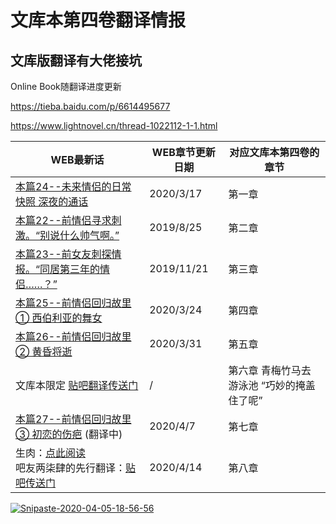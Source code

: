 # 文库本第四卷翻译情报

## 文库版翻译有大佬接坑

Online Book随翻译进度更新

https://tieba.baidu.com/p/6614495677

https://www.lightnovel.cn/thread-1022112-1-1.html



| WEB最新话                                                    | WEB章节更新日期 | 对应文库本第四卷的章节                     |
| ------------------------------------------------------------ | --------------- | ------------------------------------------ |
| [本篇24--未来情侣的日常快照 深夜的通话](《继母的拖油瓶是我的前女友》WEB最新话/20-3-17.md) | 2020/3/17       | 第一章                                     |
| [本篇22--前情侣寻求刺激。“别说什么帅气啊。”](《继母的拖油瓶是我的前女友》WEB最新话/19-8-25.md) | 2019/8/25       | 第二章                                     |
| [本篇23--前女友刺探情报。“同居第三年的情侣……？”](《继母的拖油瓶是我的前女友》WEB最新话/19-11-21.md) | 2019/11/21      | 第三章                                     |
| [本篇25--前情侣回归故里① 西伯利亚的舞女](《继母的拖油瓶是我的前女友》WEB最新话/20-3-24.md) | 2020/3/24       | 第四章                                     |
| [本篇26--前情侣回归故里② 黄昏将逝](《继母的拖油瓶是我的前女友》WEB最新话/20-3-31.md) | 2020/3/31       | 第五章                                     |
| 文库本限定 [贴吧翻译传送门](https://tieba.baidu.com/p/6601374746) | /               | 第六章 青梅竹马去游泳池 “巧妙的掩盖住了呢” |
| [本篇27--前情侣回归故里③ 初恋的伤疤](《继母的拖油瓶是我的前女友》WEB最新话/20-4-7.md) (翻译中) | 2020/4/7        | 第七章                                     |
| 生肉：[点此阅读](https://kakuyomu.jp/works/1177354054883783581/episodes/1177354054895466719)<br>吧友两柒肆的先行翻译：[贴吧传送门](https://tieba.baidu.com/p/6614462337) | 2020/4/14       | 第八章                                     |

<a href="https://ibb.co/19RHhS2"><img src="https://i.ibb.co/cN2zMmT/Snipaste-2020-04-05-18-56-56.png" alt="Snipaste-2020-04-05-18-56-56" border="0"></a>



